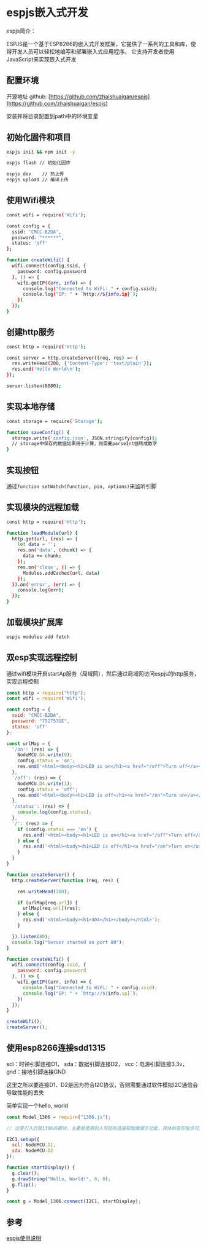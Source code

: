 # espjs嵌入式开发

espjs简介：

ESPJS是一个基于ESP8266的嵌入式开发框架，它提供了一系列的工具和库，使得开发人员可以轻松地编写和部署嵌入式应用程序。
它支持开发者使用JavaScript来实现嵌入式开发

## 配置环境

开源地址 github: [https://github.com/zhaishuaigan/espjs](https://github.com/zhaishuaigan/espjs)

安装并将目录配置到path中的环境变量

## 初始化固件和项目

```bash
espjs init && npm init -y

espjs flash // 初始化固件

espjs dev    // 热上传
espjs upload // 编译上传
```

## 使用Wifi模块

```bash
const wifi = require('Wifi');

const config = {
  ssid: "CMCC-B2DA",
  password: "******",
  status: 'off'
};

function createWifi() {
  wifi.connect(config.ssid, {
    password: config.password
  }, () => {
    wifi.getIP((err, info) => {
      console.log("Connected to WiFi: " + config.ssid);
      console.log("IP: " + `http://${info.ip}`);
    })
  });
}
```
  
## 创建http服务

```bash
const http = require('Http');

const server = http.createServer((req, res) => {
  res.writeHead(200, {'Content-Type': 'text/plain'});
  res.end('Hello World\n');
});

server.listen(8080);
```

## 实现本地存储

```bash
const storage = require('Storage');

function saveConfig() {
  storage.write('config.json', JSON.stringify(config));
  // storage中保存的数据如果用于计算，则需要parseInt强转成数字
}
```

## 实现按钮

通过`function setWatch(function, pin, options)`来监听引脚

## 实现模块的远程加载

```bash
const http = require('Http');

function loadModule(url) {
  http.get(url, (res) => {
    let data = '';
    res.on('data', (chunk) => {
      data += chunk;
    });
    res.on('close', () => {
      Modules.addCached(url, data)
    });
  }).on('error', (err) => {
    console.log(err);
  });
}
```

## 加载模块扩展库

```bash
espjs modules add fetch
```

## 双esp实现远程控制

通过wifi模块开启startAp服务（局域网），然后通过局域网访问espjs的http服务，实现远程控制

```js
const http = require("http");
const wifi = require('Wifi');

const config = {
  ssid: "CMCC-B2DA",
  password: "752757GE",
  status: 'off'
};

const urlMap = {
  '/on': (res) => {
    NodeMCU.D4.write(0);
    config.status = 'on';
    res.end('<html><body><h1>LED is on</h1><a href="/off">Turn off</a></body></html>')
  },
  '/off': (res) => {
    NodeMCU.D4.write(1);
    config.status = 'off';
    res.end('<html><body><h1>LED is off</h1><a href="/on">Turn on</a></body></html>')
  },
  '/status': (res) => {
    console.log(config.status);
  },
  '/': (res) => {
    if (config.status === 'on') {
      res.end('<html><body><h1>LED is on</h1><a href="/off">Turn off</a></body></html>');
    } else {
      res.end('<html><body><h1>LED is off</h1><a href="/on">Turn on</a></body></html>');
    }
  }
}

function createServer() {
  http.createServer(function (req, res) {

    res.writeHead(200);

    if (urlMap[req.url]) {
      urlMap[req.url](res);
    } else {
      res.end('<html><body><h1>404</h1></body></html>');
    }

  }).listen(80);
  console.log("Server started on port 80");
}

function createWifi() {
  wifi.connect(config.ssid, {
    password: config.password
  }, () => {
    wifi.getIP((err, info) => {
      console.log("Connected to WiFi: " + config.ssid);
      console.log("IP: " + `http://${info.ip}`);
    })
  });
}

createWifi();
createServer();
```

## 使用esp8266连接sdd1315

scl：时钟引脚连接D1，
sda：数据引脚连接D2，
vcc：电源引脚连接3.3v，
gnd：接地引脚连接GND

这里之所以要连接D1、D2是因为符合I2C协议，否则需要通过软件模拟I2C通信会导致性能的丢失

简单实现一个hello, world

```js
const Model_1306 = require("1306.js"); 

// 这里引入的是1306的模块，主要是使用别人写好的连接和图像展示功能，具体的变形指令可能和1315不一样，但不妨碍显示文字

I2C1.setup({
  scl: NodeMCU.D1,
  sda: NodeMCU.D2
});

function startDisplay() {
  g.clear();
  g.drawString("Hello, World!", 0, 0);
  g.flip();
}

const g = Model_1306.connect(I2C1, startDisplay);
```

## 参考

[espjs使用说明](https://www.kancloud.cn/shuai/espjs/2203723)